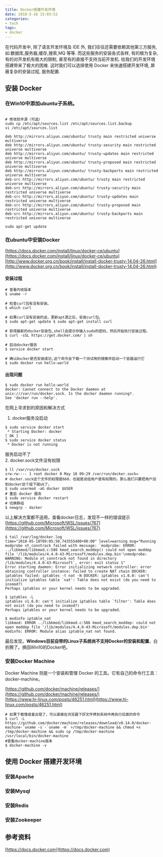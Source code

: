 ```yaml
---
title: Docker搭建开发环境  
date: 2018-5-16 15:03:52  
categories:
- tech
tags:
- docker
---
```


在代码开发中, 除了语言开发环境及 IDE 外, 我们往往还需要依赖其他第三方服务, 如:数据库,服务器,缓存,搜索,MQ 等等. 而这些服务的安装各式各样, 有的极为复杂, 有的对开发机有极大的限制, 甚至有的直接不支持当前开发机. 给我们的开发环境搭建带来了极大的困难. 这时我们可以选择使用 Docker 来快速搭建开发环境, 屏蔽复杂的安装过程, 服务配置.


<!-- more -->

## 安装 Docker

### 在Win10中添加ubuntu子系统。  
```

# 修改软件源（可选）
sudo cp /etc/apt/sources.list /etc/apt/sources.list.backup
vi /etc/apt/sources.list

deb http://mirrors.aliyun.com/ubuntu/ trusty main restricted universe multiverse
deb http://mirrors.aliyun.com/ubuntu/ trusty-security main restricted universe multiverse
deb http://mirrors.aliyun.com/ubuntu/ trusty-updates main restricted universe multiverse
deb http://mirrors.aliyun.com/ubuntu/ trusty-proposed main restricted universe multiverse
deb http://mirrors.aliyun.com/ubuntu/ trusty-backports main restricted universe multiverse
deb-src http://mirrors.aliyun.com/ubuntu/ trusty main restricted universe multiverse
deb-src http://mirrors.aliyun.com/ubuntu/ trusty-security main restricted universe multiverse
deb-src http://mirrors.aliyun.com/ubuntu/ trusty-updates main restricted universe multiverse
deb-src http://mirrors.aliyun.com/ubuntu/ trusty-proposed main restricted universe multiverse
deb-src http://mirrors.aliyun.com/ubuntu/ trusty-backports main restricted universe multiverse

sudo apt-get update
```
### 在ubuntu中安装Docker  
[https://docs.docker.com/install/linux/docker-ce/ubuntu](https://docs.docker.com/install/linux/docker-ce/ubuntu)  
[http://www.docker.org.cn/book/install/install-docker-trusty-14.04-26.html](http://www.docker.org.cn/book/install/install-docker-trusty-14.04-26.html)  

#### 安装过程
```
# 查看内核版本  
$ uname -r

# 检查curl包有没有安装。  
$ which curl

# 如果curl没有安装的话，更新apt源之后，安装curl包。  
$ sudo apt-get update $ sudo apt-get install curl

# 获得最新的docker安装包,shell会提示你输入sudo的密码，然后开始执行安装过程。   
$ curl -sSL https://get.docker.com/ | sh 

# 启动docker服务  
$ service docker start

# 确认Docker是否安装成功,这个命令会下载一个测试用的镜像并启动一个容器运行它 
$ sudo docker run hello-world

```
#### 出现问题
```
$ sudo docker run hello-world
docker: Cannot connect to the Docker daemon at unix:///var/run/docker.sock. Is the docker daemon running?.
See 'docker run --help'.
```
在网上寻求到的原因和解决方式
1. docker服务没启动
```
$ sudo service docker start
 * Starting Docker: docker                                                    [ OK ]
$ sudo service docker status
 * Docker is not running
```
服务启动不了  
2. docker.sock文件没有权限
```
$ ll /var/run/docker.sock
srw-rw---- 1 root docker 0 May 18 09:29 /var/run/docker.sock=
# docker.sock这个文件的权限是660，也就是说组用户是有权限的。那么我们只要把用户加到docker这个组下就ok了。
$ sudo usermod -aG docker $USER
# 重启 docker 服务
$ sudo service docker restart
# 切换群组
$ newgrp - docker
```
以上解决方案都不适用，查看docker日志，发现不一样的错误提示  
[https://github.com/Microsoft/WSL/issues/767](https://github.com/Microsoft/WSL/issues/767)
```
$ tail /var/log/docker.log
time="2018-05-18T09:05:50.743555400+08:00" level=warning msg="Running modprobe xt_conntrack failed with message: `modprobe: ERROR: ../libkmod/libkmod.c:586 kmod_search_moddep() could not open moddep file '/lib/modules/4.4.0-43-Microsoft/modules.dep.bin'\nmodprobe: WARNING: Module xt_conntrack not found in directory /lib/modules/4.4.0-43-Microsoft`, error: exit status 1"
Error starting daemon: Error initializing network controller: error obtaining controller instance: failed to create NAT chain DOCKER: iptables failed: iptables -t nat -N DOCKER: iptables v1.6.0: can't initialize iptables table `nat': Table does not exist (do you need to insmod?)
Perhaps iptables or your kernel needs to be upgraded.

$ iptables -L
iptables v1.6.0: can't initialize iptables table `filter': Table does not exist (do you need to insmod?)
Perhaps iptables or your kernel needs to be upgraded.

$ modinfo iptable_nat
libkmod: ERROR ../libkmod/libkmod.c:586 kmod_search_moddep: could not open moddep file '/lib/modules/4.4.0-43-Microsoft/modules.dep.bin'
modinfo: ERROR: Module alias iptable_nat not found.

```
最后发现，**Windows目前自带的Linux子系统尚不支持Docker的安装和配置**，白折腾了。换回Win10的Docker吧。


### 安装Docker Machine  
Docker Machine 则是一个安装和管理 Docker 的工具。它有自己的命令行工具：docker-machine。

[https://github.com/docker/machine/releases/](https://github.com/docker/machine/releases/)  
[https://www.hi-linux.com/posts/46251.html](https://www.hi-linux.com/posts/46251.html)  

```
# 如果下载慢或者出错了，可以直接在浏览器下好文件拷到系统中再执行后面的命令
$ curl -L https://github.com/docker/machine/releases/download/v0.14.0/docker-machine-`uname -s`-`uname -m` >/tmp/docker-machine && chmod +x /tmp/docker-machine && sudo cp /tmp/docker-machine /usr/local/bin/docker-machine
#查看docker-machine版本
$ docker-machine -v
```
## 使用 Docker 搭建开发环境


### 安装Apache

### 安装Mysql

### 安装Redis

### 安装Zookeeper


## 参考资料

[https://docs.docker.com](https://docs.docker.com)

